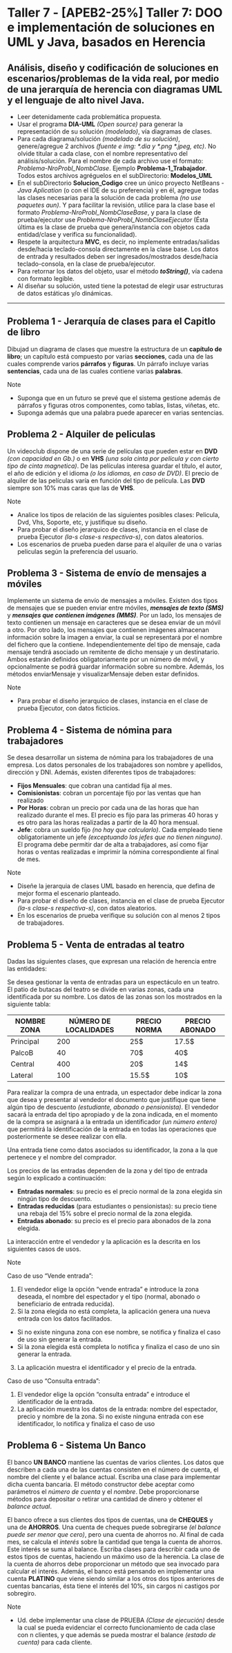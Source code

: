 # Taller 7 - [APEB2-25%] Taller 7: DOO e implementación de soluciones en UML y Java, basados en Herencia

## Análisis, diseño y codificación de soluciones en escenarios/problemas de la vida real, por medio de una jerarquía de herencia con diagramas UML y el lenguaje de alto nivel Java.

* Leer detenidamente cada problemática propuesta.
* Usar el programa **DIA-UML** _(Open source)_ para generar la representación de su solución _(modelado)_, vía diagramas de clases.
* Para cada diagrama/solución _(modelado de su solución)_, genere/agregue 2 archivos _(fuente e img: \*.dia y \*.png \*.jpeg, etc)_. No olvide titular a cada clase, con el nombre representativo del análisis/solución. Para el nombre de cada archivo use el formato: _Problema-NroProbl_NombClase_. Ejemplo **Problema-1_Trabajador**. Todos estos archivos agréguelos en el subDirectorio: **Modelos_UML**
* En el subDirectorio **Solucion_Codigo** cree un único proyecto NetBeans - _Java Aplication_ (o con el IDE de su preferencia) y en él, agregue todas las clases necesarias para la solución de cada problema _(no use paquetes aun)_. Y para facilitar la revisión, utilice para la clase base el formato _Problema-NroProbl_NombClaseBase_, y para la clase de prueba/ejecutor use _Problema-NroProbl_NombClaseEjecutor_ (Ésta última es la clase de prueba que genera/instancia con objetos cada entidad/clase y verifica su funcionalidad). 
* Respete la arquitectura **MVC**, es decir, no implemente entradas/salidas desde/hacia teclado-consola directamente en la clase base. Los datos de entrada y resultados deben ser ingresados/mostrados desde/hacia teclado-consola, en la clase de prueba/ejecutor.
* Para retornar los datos del objeto, usar el método _**toString()**_, vía cadena con formato legible. 
* Al diseñar su solución, usted tiene la potestad de elegir usar estructuras de datos estáticas y/o dinámicas. 

___

## Problema 1 - Jerarquía de clases para el Capitlo de libro

Dibujad un diagrama de clases que muestre la estructura de un **capítulo de libro**; un capítulo está compuesto por varias **secciones**, cada una de las cuales comprende varios **párrafos** y **figuras**. Un párrafo incluye varias **sentencias**, cada una de las cuales contiene varias **palabras**.

> [!Note]
> - Suponga que en un futuro se prevé que el sistema gestione además de párrafos y figuras otros componentes, como tablas, listas, viñetas, etc.
> - Suponga además que una palabra puede aparecer en varias sentencias.


## Problema 2 - Alquiler de peliculas

Un videoclub dispone de una serie de películas que pueden estar en **DVD** _(con capacidad en Gb.)_ o en **VHS** _(una sola cinta por película y con cierto tipo de cinta magnetica)_. De las películas interesa guardar el título, el autor, el año de edición y el idioma _(o los idiomas, en caso de DVD)_. El precio de alquiler de las películas varía en función del tipo de película. Las **DVD** siempre son 10% mas caras que las de **VHS**.

> [!Note]
> - Analice los tipos de relación de las siguientes posibles clases: Pelicula, Dvd, Vhs, Soporte, etc, y justifique su diseño.
> - Para probar el diseño jerarquico de clases, instancia en el clase de prueba Ejecutor _(la-s clase-s respectiva-s)_, con datos aleatorios.  
> - Los escenarios de prueba pueden darse para el alquiler de una o varias peliculas según la preferencia del usuario. 

## Problema 3 - Sistema de envío de mensajes a móviles

Implemente un sistema de envío de mensajes a móviles. Existen dos tipos de mensajes que se pueden enviar entre móviles, **_mensajes de texto (SMS)_** y **_mensajes que contienen imágenes (MMS)_**. Por un lado, los mensajes de texto contienen un mensaje en caracteres que se desea enviar de un móvil a otro. Por otro lado, los mensajes que contienen imágenes almacenan información sobre la imagen a enviar, la cual se representará por el nombre del fichero que la contiene. Independientemente del tipo de mensaje, cada mensaje tendrá asociado un remitente de dicho mensaje y un destinatario. Ambos estarán definidos obligatoriamente por un número de móvil, y opcionalmente se podrá guardar información sobre su nombre. Además, los métodos enviarMensaje y visualizarMensaje deben estar definidos.

> [!Note]
> - Para probar el diseño jerarquico de clases, instancia en el clase de prueba Ejecutor, con datos ficticios. 

## Problema 4 - Sistema de nómina para trabajadores

Se desea desarrollar un sistema de nómina para los trabajadores de una empresa. Los datos personales de los trabajadores son nombre y apellidos, dirección y DNI. Además, existen diferentes tipos de trabajadores:

- **Fijos Mensuales**: que cobran una cantidad fija al mes.
- **Comisionistas**: cobran un porcentaje fijo por las ventas que han realizado
- **Por Horas**: cobran un precio por cada una de las horas que han realizado durante el mes. El precio es fijo para las primeras 40 horas y es otro para las horas realizadas a partir de la 40 hora mensual.
- **Jefe**: cobra un sueldo fijo _(no hay que calcularlo)_. Cada empleado tiene obligatoriamente un jefe _(exceptuando los jefes que no tienen ninguno)_. El programa debe permitir dar de alta a trabajadores, así como fijar horas o ventas realizadas e imprimir la nómina correspondiente al final de mes.

> [!Note]
> - Diseñe la jerarquia de clases UML basado en herencia, que defina de mejor forma el escenario planteado. 
> - Para probar el diseño de clases, instancia en el clase de prueba Ejecutor _(la-s clase-s respectiva-s)_, con datos aleatorios. 
> - En los escenarios de prueba verifique su solución con al menos 2 tipos de trabajadores. 

## Problema 5 - Venta de entradas al teatro

Dadas las siguientes clases, que expresan una relación de herencia entre las entidades: 

Se desea gestionar la venta de entradas para un espectáculo en un teatro. El patio de butacas del teatro se divide en varias zonas, cada una identificada por su nombre. Los datos de las zonas son los mostrados en la siguiente tabla:

| NOMBRE ZONA     | NÚMERO DE LOCALIDADES | PRECIO NORMA | PRECIO ABONADO  |
| --------------- | --------------------- | ------------ | --------------- |
| Principal       | 200                   | 25$          | 17.5$           |
| PalcoB          | 40                    | 70$          | 40$             |
| Central         | 400                   | 20$          | 14$             |
| Lateral         | 100                   | 15.5$        | 10$             |

Para realizar la compra de una entrada, un espectador debe indicar la zona que desea y presentar al vendedor el documento que justifique que tiene algún tipo de descuento _(estudiante, abonado o pensionista)_. El vendedor sacará la entrada del tipo apropiado y de la zona indicada, en el momento de la compra se asignará a la entrada un identificador _(un número entero)_ que permitirá la identificación de la entrada en todas las operaciones que posteriormente se desee realizar con ella.

Una entrada tiene como datos asociados su identificador, la zona a la que pertenece y el nombre del comprador. 

Los precios de las entradas dependen de la zona y del tipo de entrada según lo explicado a continuación:

- **Entradas normales**: su precio es el precio normal de la zona elegida sin ningún tipo de descuento.
- **Entradas reducidas** (para estudiantes o pensionistas): su precio tiene una rebaja del 15% sobre el precio normal de la zona elegida.
- **Entradas abonado**: su precio es el precio para abonados de la zona elegida.

La interacción entre el vendedor y la aplicación es la descrita en los siguientes casos de usos.

> [!Note]
> Caso de uso “Vende entrada”:
> 
> 1.	El vendedor elige la opción “vende entrada” e introduce la zona deseada, el nombre del espectador y el tipo (normal, abonado o beneficiario de entrada reducida).
> 2.	Si la zona elegida no está completa, la aplicación genera una nueva entrada con los datos facilitados.
> 
> 	- Si no existe ninguna zona con ese nombre, se notifica y finaliza el caso de uso sin generar la entrada.
> 	- Si la zona elegida está completa lo notifica y finaliza el caso de uno sin generar la entrada.
> 
> 3.	La aplicación muestra el identificador y el precio de la entrada.
> 
> Caso de uso “Consulta entrada”:
> 
> 1.	El vendedor elige la opción “consulta entrada” e introduce el identificador de la entrada.
> 2.	La aplicación muestra los datos de la entrada: nombre del espectador, precio y nombre de la zona. Si no existe ninguna entrada con ese identificador, lo notifica y finaliza el caso de uso


## Problema 6 - Sistema Un Banco

El banco **UN BANCO** mantiene las cuentas de varios clientes. Los datos que describen a cada una de las cuentas consisten en el número de cuenta, el nombre del cliente y el balance actual. Escriba una clase para implementar dicha cuenta bancaria. El método constructor debe aceptar como parámetros el _número de cuenta_ y el _nombre_. Debe proporcionarse métodos para depositar o retirar una cantidad de dinero y obtener el _balance actual_. 

El banco ofrece a sus clientes dos tipos de cuentas, una de **CHEQUES** y una de **AHORROS**. Una cuenta de cheques puede sobregirarse _(el balance puede ser menor que cero)_, pero una cuenta de ahorros no. Al final de cada mes, se calcula el _interés_ sobre la cantidad que tenga la cuenta de ahorros. Este interés se suma al balance. Escriba clases para describir cada uno de estos tipos de cuentas, haciendo un máximo uso de la herencia. La clase de la cuenta de ahorros debe proporcionar un método que sea invocado para calcular el interés. Además, el banco está pensando en implementar una cuenta **PLATINO** que viene siendo similar a los otros dos tipos anteriores de cuentas bancarias, ésta tiene el interés del 10%, sin cargos ni castigos por sobregiro.

> [!Note]
> - Ud. debe implementar una clase de PRUEBA _(Clase de ejecución)_ desde la cual se pueda evidenciar el correcto funcionamiento de cada clase con n clientes, y que además se pueda mostrar el balance _(estado de cuenta)_ para cada cliente. 
